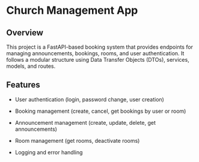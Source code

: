# Church Management App

## Overview

This project is a FastAPI-based booking system that provides endpoints for managing announcements, bookings, rooms, and user authentication. It follows a modular structure using Data Transfer Objects (DTOs), services, models, and routes.

## Features

- User authentication (login, password change, user creation)

- Booking management (create, cancel, get bookings by user or room)

- Announcement management (create, update, delete, get announcements)

- Room management (get rooms, deactivate rooms)

- Logging and error handling
